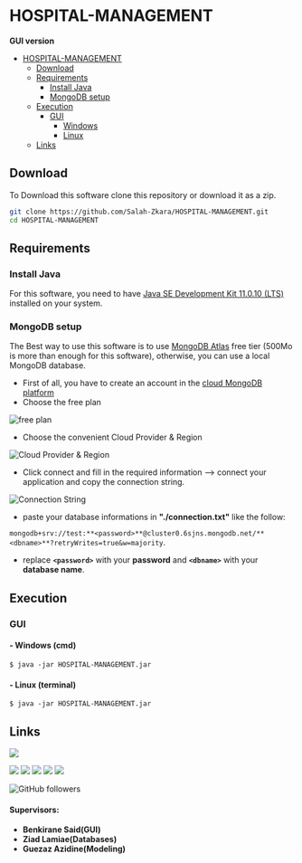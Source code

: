 # HOSPITAL-MANAGEMENT
**GUI version**
- [HOSPITAL-MANAGEMENT](#HOSPITAL-MANAGEMENT)
  * [Download](#download)
  * [Requirements](#requirements)
    + [Install Java](#install-java)
    + [MongoDB setup](#MongoDB-setup)
  * [Execution](#execution)
    + [GUI](#gui)
      - [ Windows](#--windows-cmd)
      - [ Linux](#--linux-terminal)
  * [Links](#links)
## Download
To Download this software clone this repository or download it as a zip.
```bash
git clone https://github.com/Salah-Zkara/HOSPITAL-MANAGEMENT.git
cd HOSPITAL-MANAGEMENT
```

## Requirements
### Install Java
For this software, you need to have [Java SE Development Kit 11.0.10 (LTS)](https://www.oracle.com/java/technologies/javase-jdk11-downloads.html) installed on your system.


### MongoDB setup
The Best way to use this software is to use [MongoDB Atlas](https://www.mongodb.com/cloud/atlas) free tier (500Mo is more than enough for this software), otherwise, you can use a local MongoDB database.
- First of all, you have to create an account in the [cloud MongoDB platform](https://www.mongodb.com/cloud/atlas/register)
- Choose the free plan

![free plan](https://github.com/Salah-Zkara/HOSPITAL-MANAGEMENT/blob/main/src/Images/1.png)

- Choose the convenient Cloud Provider & Region

![Cloud Provider & Region](https://github.com/Salah-Zkara/HOSPITAL-MANAGEMENT/blob/main/src/Images/2.png)
- Click connect and fill in the required information --> connect your application and copy the connection string.

![Connection String](https://github.com/Salah-Zkara/HOSPITAL-MANAGEMENT/blob/main/src/Images/7.png)

- paste your database informations in **"./connection.txt"** like the follow: 

`mongodb+srv://test:**<password>**@cluster0.6sjns.mongodb.net/**<dbname>**?retryWrites=true&w=majority`.
- replace **`<password>`** with your **password** and **`<dbname>`** with your **database name**.

## Execution


### GUI
#### - Windows (cmd)
`$ java -jar HOSPITAL-MANAGEMENT.jar`

#### - Linux (terminal)
`$ java -jar HOSPITAL-MANAGEMENT.jar`


## Links
[![](https://img.shields.io/badge/My-Portfolio-brightgreen)](https://salah-zkara.codes/)

[![](https://img.shields.io/badge/-Linkedin-%232867B2)](https://www.linkedin.com/in/salah-eddine-zkara-b40b091a6/)
[![](https://img.shields.io/badge/-Facebook-%234267B2)](https://www.facebook.com/salaheddine.zkara.9)
[![](https://img.shields.io/badge/-Twitter-%231DA1F2)](https://twitter.com/SalahZkara)
[![](https://img.shields.io/badge/-Github-333)](https://github.com/Salah-Zkara)
[![](https://img.shields.io/badge/-Instagram-%23E1306C)](https://www.instagram.com/salaheddine.zkara/?hl=en)

![GitHub followers](https://img.shields.io/github/followers/Salah-Zkara?style=social)
#### Supervisors: 
- **Benkirane Said(GUI)**
- **Ziad Lamiae(Databases)**
- **Guezaz Azidine(Modeling)**
